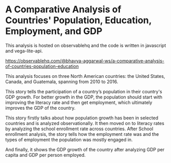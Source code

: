 # A Comparative Analysis of Countries' Population, Education, Employment, and GDP

This analysis is hosted on observablehq and the code is written in javascript and vega-lite-api.

https://observablehq.com/@bhavya-aggarwal-ws/a-comparative-analysis-of-countries-population-education

This analysis focuses on three North American countries: the United States, Canada, and Guatemala, spanning from 2010 to 2016.

This story tells the participation of a country’s population in their country's GDP growth. For better growth in the GDP, the population should start with improving the literacy rate and then get employment, which ultimately improves the GDP of the country.

This story firstly talks about how population growth has been in selected countries and is analyzed observationally. It then moved on to literacy rates by analyzing the school enrollment rate across countries. After School enrollment analysis, the story tells how the employment rate was and the types of employment the population was mostly engaged in.

And finally, it shows the GDP growth of the country after analyzing GDP per capita and GDP per person employed.
